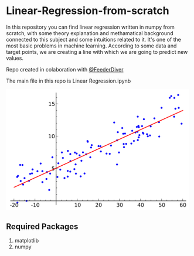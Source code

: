 # Linear-Regression-from-scratch

In this repository you can find linear regression written in numpy from scratch, with some theory explanation and methamatical background connected to this subject and some intuitions related to it. It's one of the most basic problems in machine learning. According to some data and target points, we are creating a line with which we are going to predict new values.

Repo created in colaboration with [@FeederDiver](https://github.com/FeederDiver)

The main file in this repo is Linear Regression.ipynb

<img src="LinearRegression/title_plot.jpg" alt="drawing" width="500px"/>

## Required Packages
1. matplotlib
2. numpy
